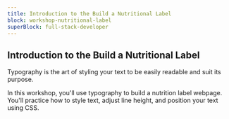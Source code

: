 ```yaml
---
title: Introduction to the Build a Nutritional Label
block: workshop-nutritional-label
superBlock: full-stack-developer
---
```


## Introduction to the Build a Nutritional Label

Typography is the art of styling your text to be easily readable and suit its purpose.

In this workshop, you'll use typography to build a nutrition label webpage. You'll practice how to style text, adjust line height, and position your text using CSS.
